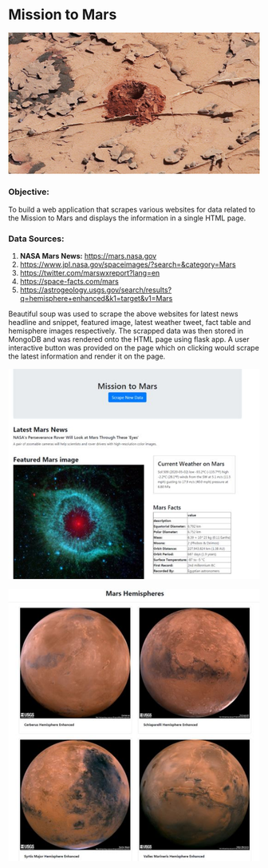 # Mission to Mars

<img src="Mars_image.jpg">
<h3>Objective:</h3>
To build a web application that scrapes various websites for data related to the Mission to Mars and displays the information in a single HTML page.

<h3>Data Sources:</h3> 

1. <strong>NASA Mars News:</strong> https://mars.nasa.gov
2. https://www.jpl.nasa.gov/spaceimages/?search=&category=Mars
3. https://twitter.com/marswxreport?lang=en
4. https://space-facts.com/mars 
5. https://astrogeology.usgs.gov/search/results?q=hemisphere+enhanced&k1=target&v1=Mars

Beautiful soup was used to scrape the above websites for latest news headline and snippet, featured image, latest weather tweet, fact table and hemisphere images respectively.
The scrapped data was then stored in MongoDB and was rendered onto the HTML page using flask app. 
A user interactive button was provided on the page which on clicking would scrape the latest information and render it on the page.<br><br>
<img src="mars1.JPG"><br><br>
<img src="mars2.JPG">
